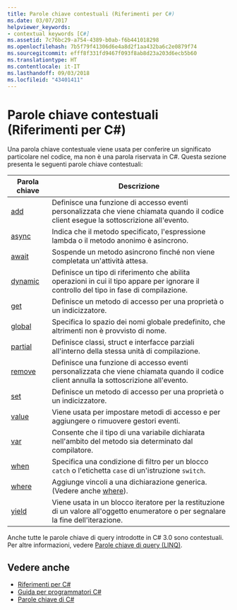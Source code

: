 ```yaml
---
title: Parole chiave contestuali (Riferimenti per C#)
ms.date: 03/07/2017
helpviewer_keywords:
- contextual keywords [C#]
ms.assetid: 7c76bc29-a754-4389-b0ab-f6b441018298
ms.openlocfilehash: 7b5f79f41306d6e4a8d2f1aa432ba6c2e0879f74
ms.sourcegitcommit: efff8f331fd9467f093f8ab8d23a203d6ecb5b60
ms.translationtype: HT
ms.contentlocale: it-IT
ms.lasthandoff: 09/03/2018
ms.locfileid: "43401411"
---
```

# <a name="contextual-keywords-c-reference"></a>Parole chiave contestuali (Riferimenti per C#)
Una parola chiave contestuale viene usata per conferire un significato particolare nel codice, ma non è una parola riservata in C#. Questa sezione presenta le seguenti parole chiave contestuali:  
  
|Parola chiave|Descrizione|  
|-------------|-----------------|  
|[add](../../../csharp/language-reference/keywords/add.md)|Definisce una funzione di accesso eventi personalizzata che viene chiamata quando il codice client esegue la sottoscrizione all'evento.|  
|[async](../../../csharp/language-reference/keywords/async.md)|Indica che il metodo specificato, l'espressione lambda o il metodo anonimo è asincrono.|  
|[await](../../../csharp/language-reference/keywords/await.md)|Sospende un metodo asincrono finché non viene completata un'attività attesa.|  
|[dynamic](../../../csharp/language-reference/keywords/dynamic.md)|Definisce un tipo di riferimento che abilita operazioni in cui il tipo appare per ignorare il controllo del tipo in fase di compilazione.|  
|[get](../../../csharp/language-reference/keywords/get.md)|Definisce un metodo di accesso per una proprietà o un indicizzatore.|  
|[global](../../../csharp/language-reference/keywords/global.md)|Specifica lo spazio dei nomi globale predefinito, che altrimenti non è provvisto di nome.|  
|[partial](../../../csharp/language-reference/keywords/partial-type.md)|Definisce classi, struct e interfacce parziali all'interno della stessa unità di compilazione.|  
|[remove](../../../csharp/language-reference/keywords/remove.md)|Definisce una funzione di accesso eventi personalizzata che viene chiamata quando il codice client annulla la sottoscrizione all'evento.|  
|[set](../../../csharp/language-reference/keywords/set.md)|Definisce un metodo di accesso per una proprietà o un indicizzatore.|  
|[value](../../../csharp/language-reference/keywords/value.md)|Viene usata per impostare metodi di accesso e per aggiungere o rimuovere gestori eventi.|  
|[var](../../../csharp/language-reference/keywords/var.md)|Consente che il tipo di una variabile dichiarata nell'ambito del metodo sia determinato dal compilatore.|  
|[when](when.md)|Specifica una condizione di filtro per un blocco `catch` o l'etichetta `case` di un'istruzione `switch`.|
|[where](../../../csharp/language-reference/keywords/where-generic-type-constraint.md)|Aggiunge vincoli a una dichiarazione generica. (Vedere anche [where](../../../csharp/language-reference/keywords/where-clause.md)).|  
|[yield](../../../csharp/language-reference/keywords/yield.md)|Viene usata in un blocco iteratore per la restituzione di un valore all'oggetto enumeratore o per segnalare la fine dell'iterazione.|  
  
 Anche tutte le parole chiave di query introdotte in C# 3.0 sono contestuali. Per altre informazioni, vedere [Parole chiave di query (LINQ)](../../../csharp/language-reference/keywords/query-keywords.md).  
  
## <a name="see-also"></a>Vedere anche

- [Riferimenti per C#](../../../csharp/language-reference/index.md)  
- [Guida per programmatori C#](../../../csharp/programming-guide/index.md)  
- [Parole chiave di C#](../../../csharp/language-reference/keywords/index.md)
